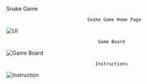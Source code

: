 Snake Game 

                                  Snake Game Home Page


![UI](https://github.com/user-attachments/assets/9eba5e92-6e7e-4d3d-b91f-e3b6435c8e40)



                                      Game Board


![Game Board](https://github.com/user-attachments/assets/a6574ffd-247f-41f9-a9cd-afe7632b18f7)





                                     Instructions



![Instruction](https://github.com/user-attachments/assets/482e0150-0dff-477d-8624-c128ddc6097e)
